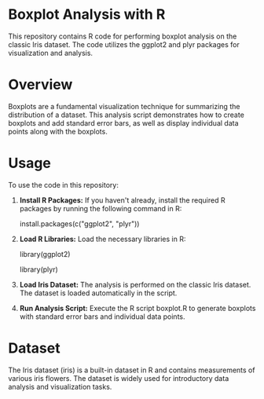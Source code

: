 # Boxplot Analysis with R
This repository contains R code for performing boxplot analysis on the classic Iris dataset. The code utilizes the ggplot2 and plyr packages for visualization and analysis.

# Overview
Boxplots are a fundamental visualization technique for summarizing the distribution of a dataset. This analysis script demonstrates how to create boxplots and add standard error bars, as well as display individual data points along with the boxplots.

# Usage
To use the code in this repository:

1. **Install R Packages:** If you haven't already, install the required R packages by running the following command in R:
   
      install.packages(c("ggplot2", "plyr"))

2. **Load R Libraries:** Load the necessary libraries in R:

      library(ggplot2)

      library(plyr)

4. **Load Iris Dataset:** The analysis is performed on the classic Iris dataset. The dataset is loaded automatically in the script.

5. **Run Analysis Script:** Execute the R script boxplot.R to generate boxplots with standard error bars and individual data points.

# Dataset
The Iris dataset (iris) is a built-in dataset in R and contains measurements of various iris flowers. The dataset is widely used for introductory data analysis and visualization tasks.
